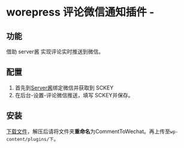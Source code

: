 # worepress 评论微信通知插件 - 

## 功能

借助 server酱 实现评论实时推送到微信。

## 配置

1. 首先到[Server酱](https://sct.ftqq.com/login)绑定微信并获取到 SCKEY
2. 在后台-设置-评论微信推送，填写 SCKEY并保存。

## 安装

[下载文件](https://github.com/sysweekup/sendToWechat/releases/tag/v1.0.0-alph)，解压后请将文件夹**重命名**为CommentToWechat。再上传至`wp-content/plugins/下`。
